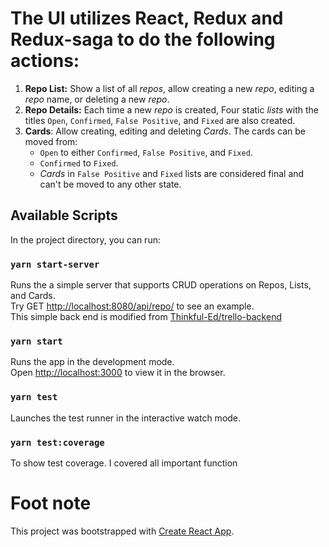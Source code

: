 # The UI utilizes React, Redux and Redux-saga to do the following actions:

1. **Repo List:** Show a list of all *repos*, allow creating a new *repo*, editing a *repo* name, or deleting a new *repo*.
2. **Repo Details:** Each time a new *repo* is created, Four static *lists* with the titles `Open`, `Confirmed`, `False Positive`, and `Fixed` are also created.
3. **Cards**: Allow creating, editing and deleting *Cards*. The cards can be moved from:
    - `Open` to either `Confirmed`, `False Positive`, and `Fixed`.
    - `Confirmed` to `Fixed`.
    - *Cards* in `False Positive` and `Fixed` lists are considered final and can't be moved to any other state.

## Available Scripts

In the project directory, you can run:

### `yarn start-server`

Runs the a simple server that supports CRUD operations on Repos, Lists, and Cards.\
Try GET [http://localhost:8080/api/repo/](http://localhost:8080/api/repo/) to see an example.\
This simple back end is modified from [Thinkful-Ed/trello-backend](https://github.com/Thinkful-Ed/trello-backend)
### `yarn start`

Runs the app in the development mode.\
Open [http://localhost:3000](http://localhost:3000) to view it in the browser.


### `yarn test`

Launches the test runner in the interactive watch mode.
### `yarn test:coverage`

To show test coverage. I covered all important function

# Foot note

This project was bootstrapped with [Create React App](https://github.com/facebook/create-react-app).

